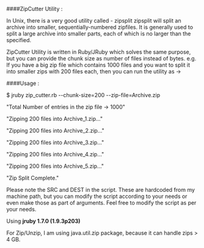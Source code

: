 ####ZipCutter Utility :

In Unix, there is a very good utility called - zipsplit
zipsplit will split an archive into smaller, sequentially-numbered zipfiles.
It is generally used to split a large archive into smaller parts, each of which is no larger than the <size in bytes> specified.

ZipCutter Utility is written in Ruby/JRuby which solves the same purpose, but you can provide the chunk size as number of files instead of bytes.
e.g. If you have a big zip file which contains 1000 files and you want to split it into smaller zips with 200 files each, then you can run the utility as ->

####Usage :

$ jruby zip_cutter.rb --chunk-size=200 --zip-file=Archive.zip

"Total Number of entries in the zip file -> 1000"

"Zipping 200 files into Archive_1.zip..."

"Zipping 200 files into Archive_2.zip..."

"Zipping 200 files into Archive_3.zip..."

"Zipping 200 files into Archive_4.zip..."

"Zipping 200 files into Archive_5.zip..."

"Zip Split Complete."

Please note the SRC and DEST in the script. These are hardcoded from my machine path, but you can modify the script according to your needs or even make those as part of arguments. Feel free to modify the script as per your needs.

Using **jruby 1.7.0 (1.9.3p203)**

For Zip/Unzip, I am using java.util.zip package, because it can handle zips > 4 GB. 